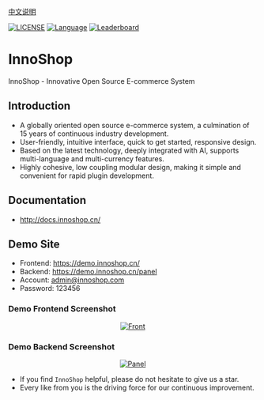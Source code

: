 [中文说明](https://github.com/innocommerce/innoshop/blob/master/README.zh-cn.md)

[![LICENSE](https://img.shields.io/badge/License-OSL%203.0-green.svg)](https://github.com/innocommerce/innoshop/blob/master/LICENSE.txt)
[![Language](https://img.shields.io/badge/Language-php-blue.svg)](https://www.php.net/)
[![Leaderboard](https://img.shields.io/badge/InnoShop%20-purple)](https://www.innoshop.com/)

# InnoShop
InnoShop - Innovative Open Source E-commerce System

## Introduction
- A globally oriented open source e-commerce system, a culmination of 15 years of continuous industry development.
- User-friendly, intuitive interface, quick to get started, responsive design.
- Based on the latest technology, deeply integrated with AI, supports multi-language and multi-currency features.
- Highly cohesive, low coupling modular design, making it simple and convenient for rapid plugin development.

## Documentation
- http://docs.innoshop.cn/

## Demo Site
- Frontend: https://demo.innoshop.cn/
- Backend: https://demo.innoshop.cn/panel
- Account: admin@innoshop.com
- Password: 123456

### Demo Frontend Screenshot
<p align="center">
    <a href="https://www.innoshop.cn"  target="_blank">
        <img src="https://www.innoshop.cn/images/readme/front.jpg?v"  alt="Front">
    </a>
</p>

### Demo Backend Screenshot
<p align="center">
    <a href="https://www.innoshop.com"  target="_blank">
        <img src="https://www.innoshop.cn/images/readme/panel.jpg?v"  alt="Panel">
    </a>
</p>

- If you find `InnoShop` helpful, please do not hesitate to give us a star.
- Every like from you is the driving force for our continuous improvement.
